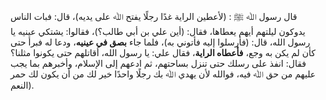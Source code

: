 قال رسول ﷲ ﷺ : (لأعطين الراية غدًا رجلًا يفتح ﷲ على يديه)، قال: فبات الناس يدوكون ليلتهم أيهم يعطاها، فقال: (أين علي بن أبي طالب؟)، فقالوا: يشتكي عينيه يا رسول الله، قال: (فأرسلوا إليه فأتوني به)، فلما جاء **بصق في عينيه**، ودعا له فبرأ حتى كأن لم يكن به وجع، **فأعطاه الراية**، فقال علي: يا رسول الله، أقاتلهم حتى يكونوا مثلنا؟ فقال: انفذ على رسلك حتى تنزل بساحتهم، ثم ادعهم إلى الإسلام، وأخبرهم بما يجب عليهم من حق ﷲ فيه، فوالله لأن يهدي ﷲ بك رجلًا واحدًا خير لك من أن يكون لك حمر النعم).